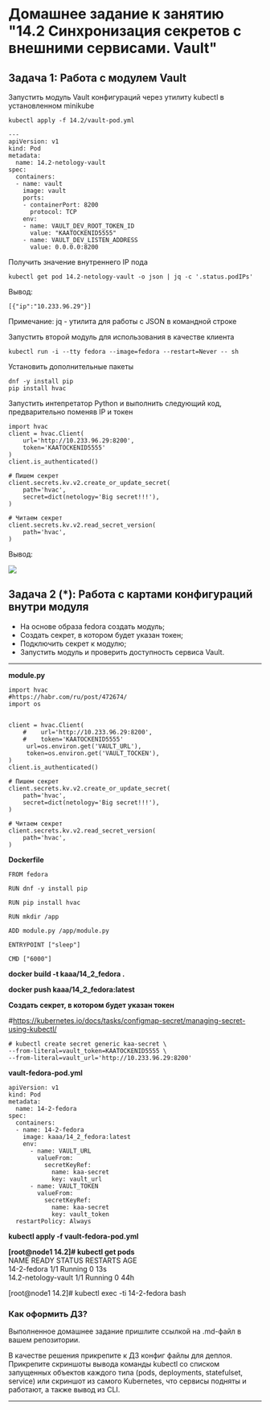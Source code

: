 # Домашнее задание к занятию "14.2 Синхронизация секретов с внешними сервисами. Vault"

## Задача 1: Работа с модулем Vault

Запустить модуль Vault конфигураций через утилиту kubectl в установленном minikube

```
kubectl apply -f 14.2/vault-pod.yml
```

```
---
apiVersion: v1
kind: Pod
metadata:
  name: 14.2-netology-vault
spec:
  containers:
  - name: vault
    image: vault
    ports:
    - containerPort: 8200
      protocol: TCP
    env:
    - name: VAULT_DEV_ROOT_TOKEN_ID
      value: "KAATOCKENID5555"
    - name: VAULT_DEV_LISTEN_ADDRESS
      value: 0.0.0.0:8200
```



Получить значение внутреннего IP пода

```
kubectl get pod 14.2-netology-vault -o json | jq -c '.status.podIPs'
```

Вывод:    

```
[{"ip":"10.233.96.29"}]
```

Примечание: jq - утилита для работы с JSON в командной строке

Запустить второй модуль для использования в качестве клиента

```
kubectl run -i --tty fedora --image=fedora --restart=Never -- sh
```

Установить дополнительные пакеты

```
dnf -y install pip
pip install hvac
```

Запустить интепретатор Python и выполнить следующий код, предварительно
поменяв IP и токен

```
import hvac
client = hvac.Client(
    url='http://10.233.96.29:8200',
    token='KAATOCKENID5555'
)
client.is_authenticated()

# Пишем секрет
client.secrets.kv.v2.create_or_update_secret(
    path='hvac',
    secret=dict(netology='Big secret!!!'),
)

# Читаем секрет
client.secrets.kv.v2.read_secret_version(
    path='hvac',
)
```

Вывод:    

![](https://github.com/syatihoko/devops-netology/blob/master/HomeWorks5/14.2-1.jpg)




## Задача 2 (*): Работа с картами конфигураций внутри модуля

* На основе образа fedora создать модуль;
* Создать секрет, в котором будет указан токен;
* Подключить секрет к модулю;
* Запустить модуль и проверить доступность сервиса Vault.
---

**module.py**   

```
import hvac
#https://habr.com/ru/post/472674/
import os


client = hvac.Client(
	#    url='http://10.233.96.29:8200',
	#    token='KAATOCKENID5555'
     url=os.environ.get('VAULT_URL'),
     token=os.environ.get('VAULT_TOCKEN'),
)
client.is_authenticated()

# Пишем секрет
client.secrets.kv.v2.create_or_update_secret(
    path='hvac',
    secret=dict(netology='Big secret!!!'),
)

# Читаем секрет
client.secrets.kv.v2.read_secret_version(
    path='hvac',
)
```



**Dockerfile**

```
FROM fedora

RUN dnf -y install pip

RUN pip install hvac

RUN mkdir /app

ADD module.py /app/module.py

ENTRYPOINT ["sleep"]

CMD ["6000"]
```

**docker build -t kaaa/14_2_fedora .**    

**docker push kaaa/14_2_fedora:latest**    



**Создать секрет, в котором будет указан токен**    

#https://kubernetes.io/docs/tasks/configmap-secret/managing-secret-using-kubectl/

```
# kubectl create secret generic kaa-secret \
--from-literal=vault_token=KAATOCKENID5555 \
--from-literal=vault_url='http://10.233.96.29:8200'
```



**vault-fedora-pod.yml**    

```
apiVersion: v1
kind: Pod
metadata:
  name: 14-2-fedora
spec:
  containers:
  - name: 14-2-fedora
    image: kaaa/14_2_fedora:latest
    env:
      - name: VAULT_URL
        valueFrom:
          secretKeyRef:
            name: kaa-secret
            key: vault_url   
      - name: VAULT_TOKEN
        valueFrom:
          secretKeyRef:
            name: kaa-secret
            key: vault_token
  restartPolicy: Always
```

**kubectl apply -f vault-fedora-pod.yml**        

**[root@node1 14.2]# kubectl get pods**    
NAME                        READY   STATUS    RESTARTS   AGE    
14-2-fedora                 1/1     Running   0          13s    
14.2-netology-vault         1/1     Running   0          44h    

[root@node1 14.2]# kubectl exec -ti 14-2-fedora  bash    




### Как оформить ДЗ?

Выполненное домашнее задание пришлите ссылкой на .md-файл в вашем репозитории.

В качестве решения прикрепите к ДЗ конфиг файлы для деплоя. Прикрепите скриншоты вывода команды kubectl со списком запущенных объектов каждого типа (pods, deployments, statefulset, service) или скриншот из самого Kubernetes, что сервисы подняты и работают, а также вывод из CLI.

---
